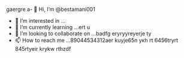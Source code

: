 gaergre a- 👋 Hi, I’m @bestamani001
- 👀 I’m interested in ...
- 🌱 I’m currently learning ...ert u
- 💞️ I’m looking to collaborate on ...badfg eryryyreyerje ty
- 📫 How to reach me ...89044534312aer kuyje65п укh rt 6456tryrt
845rtyeir krykw rthzdf
<!---tdhtrhр укееу
bestamani001/bestamani001 is a ✨ special ✨ repository because its `README.md` (this file) appears on your GitHub profile.
You can click the Preview link to take a look at your changes.
--->
